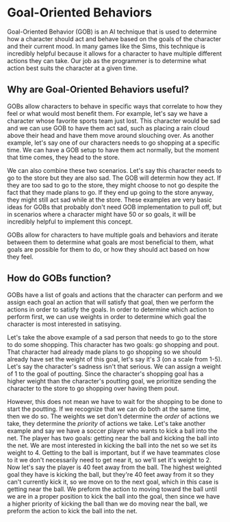 # Goal-Oriented Behaviors

Goal-Oriented Behavior (GOB) is an AI technique that is used to determine how a character should act and behave based on the goals of the character and their current mood. In many games like the Sims, this technique is incredibly helpful because it allows for a character to have multiple different actions they can take. Our job as the programmer is to determine what action best suits the character at a given time.

## Why are Goal-Oriented Behaviors useful?

GOBs allow characters to behave in specific ways that correlate to how they feel or what would most benefit them. For example, let's say we have a character whose favorite sports team just lost. This character would be sad and we can use GOB to have them act sad, such as placing a rain cloud above their head and have them move around slouching over. As another example, let's say one of our characters needs to go shopping at a specific time. We can have a GOB setup to have them act normally, but the moment that time comes, they head to the store.

We can also combine these two scenarios. Let's say this character needs to go to the store but they are also sad. The GOB will determin how they act. If they are too sad to go to the store, they might choose to not go despite the fact that they made plans to go. If they end up going to the store anyway, they might still act sad while at the store. These examples are very basic ideas for GOBs that probably don't need GOB implementation to pull off, but in scenarios where a character might have 50 or so goals, it will be incredibly helpful to implement this concept.

GOBs allow for characters to have multiple goals and behaviors and iterate between them to determine what goals are most beneficial to them, what goals are possible for them to do, or how they should act based on how they feel. 

## How do GOBs function?

GOBs have a list of goals and actions that the character can perform and we assign each goal an action that will satisfy that goal, then we perform the actions in order to satisfy the goals. In order to determine which action to perform first, we can use weights in order to determine which goal the character is most interested in satisying.

Let's take the above example of a sad person that needs to go to the store to do some shopping. This character has two goals: go shopping and pout. That character had already made plans to go shopping so we should already have set the weight of this goal, let's say it's 3 (on a scale from 1-5). Let's say the character's sadness isn't that serious. We can assign a weight of 1 to the goal of poutting. Since the character's shopping goal has a higher weight than the character's poutting goal, we prioritize sending the character to the store to go shopping over having them pout.

However, this does not mean we have to wait for the shopping to be done to start the poutting. If we recognize that we can do both at the same time, then we do so. The weights we set don't determine the _order_ of actions we take, they determine the _priority_ of actions we take. Let's take another example and say we have a soccer player who wants to kick a ball into the net. The player has two goals: getting near the ball and kicking the ball into the net. We are most interested in kicking the ball into the net so we set its weight to 4. Getting to the ball is important, but if we have teammates close to it we don't necessarily need to get near it, so we'll set it's weight to 2. Now let's say the player is 40 feet away from the ball. The highest weighted goal they have is kicking the ball, but they're 40 feet away from it so they can't currently kick it, so we move on to the next goal, which in this case is getting near the ball. We preform the action to moving toward the ball until we are in a proper position to kick the ball into the goal, then since we have a higher priority of kicking the ball than we do moving near the ball, we preform the action to kick the ball into the net.
